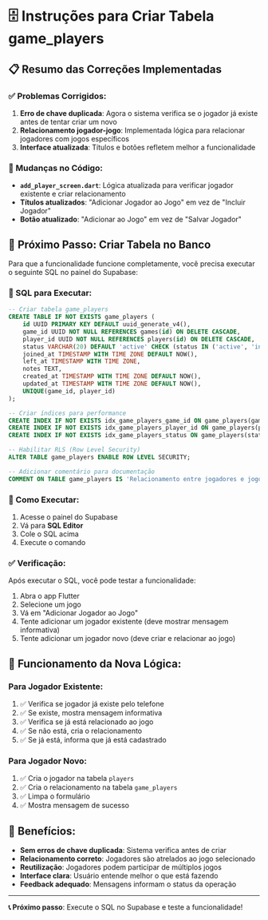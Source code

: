 # 🗄️ Instruções para Criar Tabela game_players

## 📋 Resumo das Correções Implementadas

### ✅ Problemas Corrigidos:

1. **Erro de chave duplicada**: Agora o sistema verifica se o jogador já existe antes de tentar criar um novo
2. **Relacionamento jogador-jogo**: Implementada lógica para relacionar jogadores com jogos específicos
3. **Interface atualizada**: Títulos e botões refletem melhor a funcionalidade

### 🔧 Mudanças no Código:

- **`add_player_screen.dart`**: Lógica atualizada para verificar jogador existente e criar relacionamento
- **Títulos atualizados**: "Adicionar Jogador ao Jogo" em vez de "Incluir Jogador"
- **Botão atualizado**: "Adicionar ao Jogo" em vez de "Salvar Jogador"

## 🚀 Próximo Passo: Criar Tabela no Banco

Para que a funcionalidade funcione completamente, você precisa executar o seguinte SQL no painel do Supabase:

### 📝 SQL para Executar:

```sql
-- Criar tabela game_players
CREATE TABLE IF NOT EXISTS game_players (
    id UUID PRIMARY KEY DEFAULT uuid_generate_v4(),
    game_id UUID NOT NULL REFERENCES games(id) ON DELETE CASCADE,
    player_id UUID NOT NULL REFERENCES players(id) ON DELETE CASCADE,
    status VARCHAR(20) DEFAULT 'active' CHECK (status IN ('active', 'inactive', 'suspended')),
    joined_at TIMESTAMP WITH TIME ZONE DEFAULT NOW(),
    left_at TIMESTAMP WITH TIME ZONE,
    notes TEXT,
    created_at TIMESTAMP WITH TIME ZONE DEFAULT NOW(),
    updated_at TIMESTAMP WITH TIME ZONE DEFAULT NOW(),
    UNIQUE(game_id, player_id)
);

-- Criar índices para performance
CREATE INDEX IF NOT EXISTS idx_game_players_game_id ON game_players(game_id);
CREATE INDEX IF NOT EXISTS idx_game_players_player_id ON game_players(player_id);
CREATE INDEX IF NOT EXISTS idx_game_players_status ON game_players(status);

-- Habilitar RLS (Row Level Security)
ALTER TABLE game_players ENABLE ROW LEVEL SECURITY;

-- Adicionar comentário para documentação
COMMENT ON TABLE game_players IS 'Relacionamento entre jogadores e jogos específicos - permite que um jogador participe de múltiplos jogos';
```

### 🎯 Como Executar:

1. Acesse o painel do Supabase
2. Vá para **SQL Editor**
3. Cole o SQL acima
4. Execute o comando

### ✅ Verificação:

Após executar o SQL, você pode testar a funcionalidade:

1. Abra o app Flutter
2. Selecione um jogo
3. Vá em "Adicionar Jogador ao Jogo"
4. Tente adicionar um jogador existente (deve mostrar mensagem informativa)
5. Tente adicionar um jogador novo (deve criar e relacionar ao jogo)

## 🔄 Funcionamento da Nova Lógica:

### Para Jogador Existente:
1. ✅ Verifica se jogador já existe pelo telefone
2. ✅ Se existe, mostra mensagem informativa
3. ✅ Verifica se já está relacionado ao jogo
4. ✅ Se não está, cria o relacionamento
5. ✅ Se já está, informa que já está cadastrado

### Para Jogador Novo:
1. ✅ Cria o jogador na tabela `players`
2. ✅ Cria o relacionamento na tabela `game_players`
3. ✅ Limpa o formulário
4. ✅ Mostra mensagem de sucesso

## 🎉 Benefícios:

- **Sem erros de chave duplicada**: Sistema verifica antes de criar
- **Relacionamento correto**: Jogadores são atrelados ao jogo selecionado
- **Reutilização**: Jogadores podem participar de múltiplos jogos
- **Interface clara**: Usuário entende melhor o que está fazendo
- **Feedback adequado**: Mensagens informam o status da operação

---

**📞 Próximo passo**: Execute o SQL no Supabase e teste a funcionalidade!


